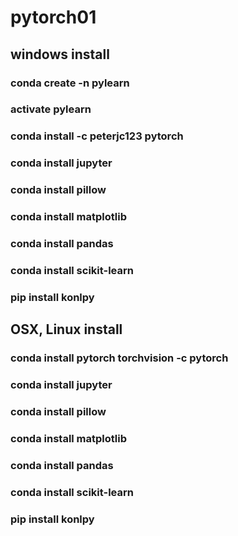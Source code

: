 # pytorch01

## windows install

### conda create -n pylearn
### activate pylearn

### conda install -c peterjc123 pytorch
### conda install jupyter
### conda install pillow
### conda install matplotlib
### conda install pandas
### conda install scikit-learn
### pip install konlpy

## OSX, Linux install

### conda install pytorch torchvision -c pytorch
### conda install jupyter
### conda install pillow
### conda install matplotlib
### conda install pandas
### conda install scikit-learn
### pip install konlpy

